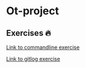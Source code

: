 # Ot-project

## Exercises 🔥

[Link to commandline exercise](https://github.com/lacolegiala/ot-project/blob/master/laskarit/week1/commandline.txt)

[Link to gitlog exercise](https://github.com/lacolegiala/ot-project/blob/master/laskarit/week1/gitlog.txt)

